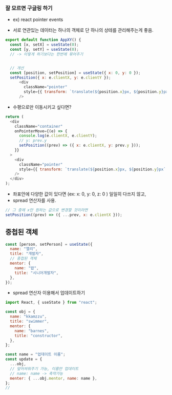 ### 잘 모르면 구글링 하기

- ex) react pointer events

- 서로 연관있는 데이터는 하나의 객체로 단 하나의 상테를 관리해주는게 좋음.

```js
export default function AppXY() {
  const [x, setX] = useState(0);
  const [y, setY] = useState(0);
  // -> 이렇게 하기보다는 한번에 묶어주기


  // 개선
  const [position, setPosition] = useState({ x: 0, y: 0 });
  setPosition({ x: e.clientX, y: e.clientY });
      <div
        className="pointer"
        style={{ transform: `translate(${position.x}px, ${position.y}px` }}
      />
```

- 수평으로만 이동시키고 싶다면?

```js
return (
  <div
    className="container"
    onPointerMove={(e) => {
      console.log(e.clientX, e.clientY);
      // y: prev.y
      setPosition((prev) => ({ x: e.clientX, y: prev.y }));
    }}
  >
    <div
      className="pointer"
      style={{ transform: `translate(${position.x}px, ${position.y}px` }}
    />
  </div>
);
```

- 좌표안에 다양한 값이 있다면 (ex: x: 0, y: 0, z: 0 ) 일일히 다쓰지 않고,
- spread 연산자를 사용.

```js
// 그 중에 x만 원하는 값으로 변경할 것이라면
setPosition((prev) => ({ ...prev, x: e.clientX }));
```

## 중첩된 객체

```js
const [person, setPerson] = useState({
  name: "엘리",
  title: "개발자",
  // 중첩된 객체
  mentor: {
    name: "밥",
    title: "시니어개발자",
  },
});
```

- spread 연산자 이용해서 업데이트하기

```js
import React, { useState } from "react";

const obj = {
  name: "kkamzzu",
  title: "swimmer",
  mentor: {
    name: "barnes",
    title: "constructor",
  },
};

const name = "업데이트 이름";
const update = {
  ...obj,
  // 덮어씌워주기 가능, 이름만 업데이트
  // name: name -> 축약가능
  menter: { ...obj.mentor, name: name },
};
//
```
